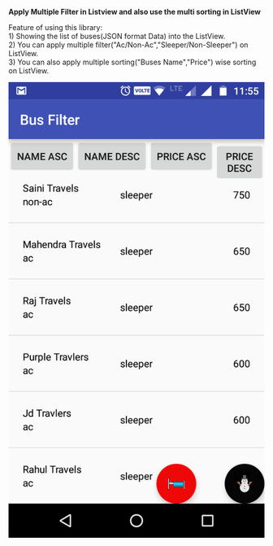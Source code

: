 <b>Apply Multiple Filter in Listview and also use the multi sorting in ListView</b>

Feature of using this library:<br>
	1) Showing the list of buses(JSON format Data) into the ListView.<br>
	2) You can apply multiple filter("Ac/Non-Ac","Sleeper/Non-Sleeper") on ListView.<br>
	3) You can also apply multiple sorting("Buses Name","Price") wise sorting on ListView.<br>

![example](Screenshot_20161007-115527.png)
